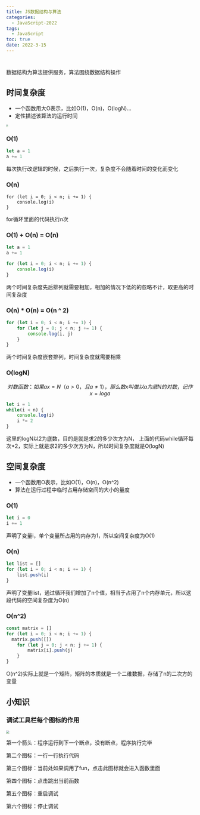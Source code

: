 ```yaml
---
title: JS数据结构与算法
categories:
  - JavaScript-2022
tags:
  - JavaScript
toc: true
date: 2022-3-15
---
```


# 

数据结构为算法提供服务，算法围绕数据结构操作



## 时间复杂度

- 一个函数用大O表示，比如O(1)，O(n)，O(logN)...
- 定性描述该算法的运行时间

<img src="http://www.vkcyan.top/FjHw8lvXEnVrgeNMLJ15aEQWZX7G.png" style="zoom:30%;" />

### O(1) 

```js
let a = 1
a += 1
```

每次执行改逻辑的时候，之后执行一次，复杂度不会随着时间的变化而变化

### O(n)

```
for (let i = 0; i < n; i += 1) {
	console.log(i)
}
```

for循环里面的代码执行n次



### O(1)  + O(n) = O(n)

```js
let a = 1
a += 1

for (let i = 0; i < n; i += 1) {
	console.log(i)
}
```

两个时间复杂度先后排列就需要相加，相加的情况下低的的忽略不计，取更高的时间复杂度



### O(n)  * O(n) = O(n ^ 2)

```js
for (let i = 0; i < n; i += 1) {
	for (let j = 0; j < n; j += 1) {
		console.log(i, j)
	}
}
```

两个时间复杂度嵌套排列，时间复杂度就需要相乘



### O(logN)

$$
对数函数：如果ax=N（a>0，且a≠1），那么数x叫做以a为底N的对数，记作x=loga
$$

```js
let i = 1
while(i < n) {
	console.log(i)
	i *= 2
}
```

这里的logN以2为底数，目的是就是求2的多少次方为N，  上面的代码while循环每次*2，实际上就是求2的多少次方为N，所以时间复杂度就是O(logN)





## 空间复杂度

- 一个函数用O表示，比如O(1)，O(n)，O(n^2)
- 算法在运行过程中临时占用存储空间的大小的量度



### O(1)

```js
let i = 0
i += 1
```

声明了变量i，单个变量所占用的内存为1，所以空间复杂度为O(1)



### O(n)

```js
let list = []
for (let i = 0; i < n; i += 1) {
	list.push(i)
}
```

声明了变量list，通过循环我们增加了n个值，相当于占用了n个内存单元，所以这段代码的空间复杂度为O(n)



### O(n^2)

```js
const matrix = []
for (let i = 0; i < n; i += 1) {
  matrix.push([])
	for (let j = 0; j < n; j += 1) {
		matrix[i].push(j)
	}
}
```

O(n^2)实际上就是一个矩阵，矩阵的本质就是一个二维数据，存储了n的二次方的变量



## 小知识

### 调试工具栏每个图标的作用

<img src="http://www.vkcyan.top/FvPzD6xek5NzfA-Sa2wAfTKkT8nH.png" style="zoom:50%;" />

第一个箭头：程序运行到下一个断点，没有断点，程序执行完毕

第二个图标：一行一行执行代码

第三个图标：当前处如果调用了fun，点击此图标就会进入函数里面

第四个图标：点击跳出当前函数

第五个图标：重启调试

第六个图标：停止调试
